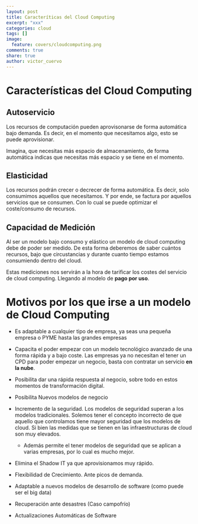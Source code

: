 ```yaml
---
layout: post
title: Caracteríticas del Cloud Computing
excerpt: "xxx"
categories: cloud
tags: []
image:
  feature: covers/cloudcomputing.png
comments: true
share: true
author: victor_cuervo
---
```


# Características del Cloud Computing

## Autoservicio
Los recursos de computación pueden aprovisonarse de forma automática bajo demanda. Es decir, en el momento que necesitamos algo, esto se puede aprovisionar.

Imagina, que necesitas más espacio de almacenamiento, de forma automática indicas que necesitas más espacio y se tiene en el momento.

## Elasticidad
Los recursos podrán crecer o decrecer de forma automática. Es decir, solo consumimos aquellos que necesitamos. Y por ende, se factura por aquellos servicios que se consumen. Con lo cual se puede optimizar el coste/consumo de recursos.

## Capacidad de Medición
Al ser un modelo bajo consumo y elástico un modelo de cloud computing debe de poder ser medido. De esta forma deberemos de saber cuántos recursos, bajo que circustancias y durante cuanto tiempo estamos consumiendo dentro del cloud.

Estas mediciones nos servirán a la hora de tarificar los costes del servicio de cloud computing. Llegando al modelo de **pago por uso**.


# Motivos por los que irse a un modelo de Cloud Computing

* Es adaptable a cualquier tipo de empresa, ya seas una pequeña empresa o PYME hasta las grandes empresas

* Capacita el poder empezar con un modelo tecnológico avanzado de una forma rápida y a bajo coste. Las empresas ya no necesitan el tener un CPD para poder empezar un negocio, basta con contratar un servicio **en la nube**.

* Posibilita dar una rápida respuesta al negocio, sobre todo en estos momentos de transformación digital.

* Posibilita Nuevos modelos de negocio

* Incremento de la seguridad. Los modelos de seguridad superan a los modelos tradicionales. Solemos tener el concepto incorrecto de que aquello que controlamos tiene mayor seguridad que los modelos de cloud. Si bien las medidas que se tienen en las infraestructuras de cloud son muy elevados.
  * Además permite el tener modelos de seguridad que se aplican a varias empresas, por lo cual es mucho mejor.

* Elimina el Shadow IT ya que aprovisionamos muy rápido.


* Flexibilidad de Crecimiento. Ante picos de demanda.

* Adaptable a nuevos modelos de desarrollo de software (como puede ser el big data)

* Recuperación ante desastres
(Caso campofrío)

* Actualizaciones Automáticas de Software